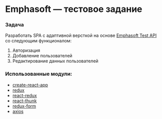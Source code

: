 # Emphasoft — тестовое задание

### Задача
Разработать SPA с адаптивной версткой на основе [Emphasoft Test API](https://emphasoft-test-assignment.herokuapp.com/swagger/) со следующим функционалом:

1. Авторизация
2. Добавление пользователей
3. Редактирование данных пользователей

### Использованные модули:

* [create-react-app](https://create-react-app.dev/)
* [redux](https://redux.js.org/)
* [react-redux](https://react-redux.js.org/)
* [react-thunk](https://github.com/reduxjs/redux-thunk)
* [redux-form](https://redux-form.com/)
* [axios](https://github.com/axios/axios)
